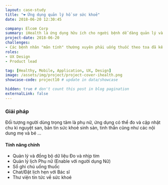 ```yaml
---
layout: case-study
title: "❤️ Ứng dụng quản lý hồ sơ sức khoẻ"
date: 2018-06-20 12:30:45

company: Elcom Corp
summary: iHealth là ứng dụng hữu ích cho người bệnh dễ dàng quản lý và theo dõi hồ sơ sức khỏe cá nhân tốt hơn như cập nhật và theo dõi nhịp tim (quang trắc học trên mạch gân tay), nhịp tim, cân nặng. Các chức năng theo dõi và nhắc nhở sử dụng như quản lý hồ sơ bệnh án, đơn thuốc, thư viện thuốc.
project-date: 2018-06-20
challenges:
- Các bệnh nhân "mãn tính" thường xuyên phải uống thuốc theo toa đã kê từ bác sĩ hàng ngày. Họ gặp khó khăn trong việc phân loại thuốc và ghí nhờ cách sử dụng thuốc theo giờ, theo loại, theo hiện trạng của bệnh tình...
roles:
- UX Design
- Product lead

tag: [Healthy, Mobile, Application, UX, Design]
image: /assets/img/project/project-cover-ihealth.png
showcase-code: project10 # update in data/showcase

hidden: true # don't count this post in blog pagination
externalLink: false
---
```


### Giải pháp

Đối tượng người dùng trọng tâm là phụ nữ, ứng dụng có thể đo và cập nhật chu kì nguyệt san, bản tin sức khoẻ sinh sản, tinh thần cũng như các nội dung mẹ và bé ...

#### Tính năng chính
- Quản lý và đồng bộ dữ liệu Đo và nhịp tim
- Quản lý lịch Phụ nữ (Enable với người dụng Nữ)
- Sổ ghi chú uống thuốc
- Chat/Đặt lịch hẹn với Bác sĩ
- Thư viện tin tức về sức khoẻ



